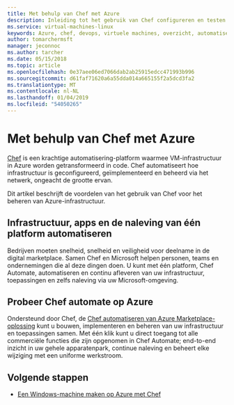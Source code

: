 ```yaml
---
title: Met behulp van Chef met Azure
description: Inleiding tot het gebruik van Chef configureren en testen van uw Azure-infrastructuur
ms.service: virtual-machines-linux
keywords: Azure, chef, devops, virtuele machines, overzicht, automatiseren
author: tomarchermsft
manager: jeconnoc
ms.author: tarcher
ms.date: 05/15/2018
ms.topic: article
ms.openlocfilehash: 0e37aee06ed7066dab2ab25915edcc471993b996
ms.sourcegitcommit: d61faf71620a6a55dda014a665155f2a5dcd3fa2
ms.translationtype: MT
ms.contentlocale: nl-NL
ms.lasthandoff: 01/04/2019
ms.locfileid: "54050265"
---
```

# <a name="using-chef-with-azure"></a>Met behulp van Chef met Azure
[Chef](http://www.chef.io) is een krachtige automatisering-platform waarmee VM-infrastructuur in Azure worden getransformeerd in code. Chef automatiseert hoe infrastructuur is geconfigureerd, geïmplementeerd en beheerd via het netwerk, ongeacht de grootte ervan.

Dit artikel beschrijft de voordelen van het gebruik van Chef voor het beheren van Azure-infrastructuur.

## <a name="automate-infrastructure-apps-and-compliance-with-one-platform"></a>Infrastructuur, apps en de naleving van één platform automatiseren
Bedrijven moeten snelheid, snelheid en veiligheid voor deelname in de digital marketplace. Samen Chef en Microsoft helpen personen, teams en ondernemingen die al deze dingen doen. U kunt met één platform, Chef Automate, automatiseren en continu afleveren van uw infrastructuur, toepassingen en zelfs naleving via uw Microsoft-omgeving.

## <a name="test-drive-chef-automate-on-azure"></a>Probeer Chef automate op Azure
Ondersteund door Chef, de [Chef automatiseren van Azure Marketplace-oplossing](https://azuremarketplace.microsoft.com/en-us/marketplace/apps/chef-software.chef-automate) kunt u bouwen, implementeren en beheren van uw infrastructuur en toepassingen samen. Met één klik kunt u direct toegang tot alle commerciële functies die zijn opgenomen in Chef Automate; end-to-end inzicht in uw gehele apparatenpark, continue naleving en beheert elke wijziging met een uniforme werkstroom.

## <a name="next-steps"></a>Volgende stappen
* [Een Windows-machine maken op Azure met Chef](/azure/virtual-machines/windows/chef-automation)